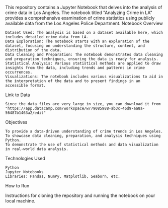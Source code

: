 This repository contains a Jupyter Notebook that delves into the analysis of crime data in Los Angeles. The notebook titled "Analyzing Crime in LA" provides a comprehensive examination of crime statistics using publicly available data from the Los Angeles Police Department.
Notebook Overview

    Dataset Used: The analysis is based on a dataset available here, which includes detailed crime data from LA.
    Data Exploration: The notebook starts with an exploration of the dataset, focusing on understanding the structure, content, and distribution of the data.
    Data Cleaning and Preparation: The notebook demonstrates data cleaning and preparation techniques, ensuring the data is ready for analysis.
    Statistical Analysis: Various statistical methods are applied to draw insights from the data, including trends and patterns in crime occurrences.
    Visualizations: The notebook includes various visualizations to aid in the interpretation of the data and to present findings in an accessible format.

Link to Data

    Since the data files are very large in size, you can download it from "https://app.datacamp.com/workspace/w/79085988-ab3c-46d9-aa8a-56487b1463a2/edit"
    
Objectives

    To provide a data-driven understanding of crime trends in Los Angeles.
    To showcase data cleaning, preparation, and analysis techniques using Python.
    To demonstrate the use of statistical methods and data visualization in real-world data analysis.

Technologies Used

    Python
    Jupyter Notebooks
    Libraries: Pandas, NumPy, Matplotlib, Seaborn, etc.

How to Run

Instructions for cloning the repository and running the notebook on your local machine.
